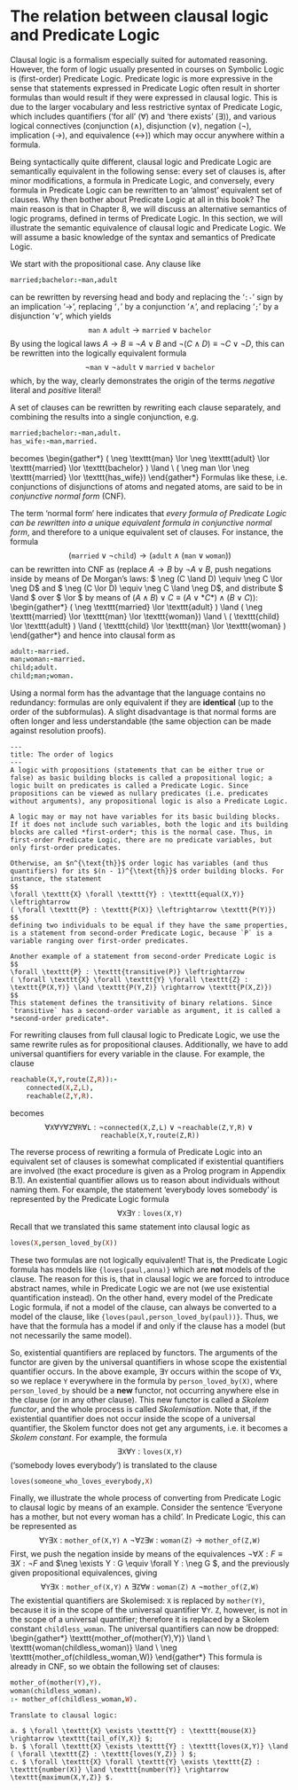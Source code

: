 <!--H3: Section 2.5-->
# The relation between clausal logic and Predicate Logic #

Clausal logic is a formalism especially suited for automated reasoning. However, the form of logic usually presented in courses on Symbolic Logic is (first-order) Predicate Logic. Predicate logic is more expressive in the sense that statements expressed in Predicate Logic often result in shorter formulas than would result if they were expressed in clausal logic. This is due to the larger vocabulary and less restrictive syntax of Predicate Logic, which includes quantifiers (&lsquo;for all&rsquo; ($\forall$) and &lsquo;there exists&rsquo; ($\exists$)), and various logical connectives (conjunction ($\land$), disjunction ($\lor$), negation ($\neg$), implication ($\rightarrow$), and equivalence ($\leftrightarrow$)) which may occur anywhere within a formula.

Being syntactically quite different, clausal logic and Predicate Logic are semantically equivalent in the following sense: every set of clauses is, after minor modifications, a formula in Predicate Logic, and conversely, every formula in Predicate Logic can be rewritten to an &lsquo;almost&rsquo; equivalent set of clauses. Why then bother about Predicate Logic at all in this book? The main reason is that in Chapter 8, we will discuss an alternative semantics of logic programs, defined in terms of Predicate Logic. In this section, we will illustrate the semantic equivalence of clausal logic and Predicate Logic. We will assume a basic knowledge of the syntax and semantics of Predicate Logic.

We start with the propositional case. Any clause like
```Prolog
married;bachelor:-man,adult
```
can be rewritten by reversing head and body and replacing the &lsquo;`:-`&rsquo; sign by an implication &lsquo;$\rightarrow$&rsquo;, replacing &lsquo;`,`&rsquo; by a conjunction &lsquo;$\land$&rsquo;, and replacing &lsquo;`;`&rsquo; by a disjunction &lsquo;$\lor$&rsquo;, which yields
$$
\texttt{man} \land \texttt{adult} \rightarrow \texttt{married} \lor \texttt{bachelor}
$$
By using the logical laws $A \rightarrow B \equiv \neg A \lor B$ and $\neg (C \land D) \equiv \neg C \lor \neg D$, this can be rewritten into the logically equivalent formula
$$
\neg \texttt{man} \lor \neg \texttt{adult} \lor \texttt{married} \lor \texttt{bachelor}
$$
which, by the way, clearly demonstrates the origin of the terms *negative* literal and *positive* literal!

A set of clauses can be rewritten by rewriting each clause separately, and combining the results into a single conjunction, e.g.
```Prolog
married;bachelor:-man,adult.
has_wife:-man,married.
```
becomes
\begin{gather*}
( \neg \texttt{man} \lor \neg \texttt{adult} \lor \texttt{married} \lor \texttt{bachelor} ) \land \\
( \neg man \lor \neg \texttt{married} \lor \texttt{has_wife})
\end{gather*}
Formulas like these, i.e. conjunctions of disjunctions of atoms and negated atoms, are said to be in *conjunctive normal form* (CNF).

The term &lsquo;normal form&rsquo; here indicates that *every formula of Predicate Logic can be rewritten into a unique equivalent formula in conjunctive normal form*, and therefore to a unique equivalent set of clauses. For instance, the formula
$$
( \texttt{married} \lor \neg \texttt{child} ) \rightarrow ( \texttt{adult} \land ( \texttt{man} \lor \texttt{woman} ) )
$$
can be rewritten into CNF as (replace $A \rightarrow B$ by $\neg A \lor B$, push negations inside by means of De Morgan&rsquo;s laws: $ \neg (C \land D) \equiv \neg C \lor \neg D$ and $ \neg (C \lor D) \equiv \neg C \land \neg D$, and distribute $ \land $ over $ \lor $ by means of $(A \land B) \lor C \equiv (A \lor *C*) \land (B \lor C)$):
\begin{gather*}
( \neg \texttt{married} \lor \texttt{adult} ) \land ( \neg \texttt{married} \lor \texttt{man} \lor \texttt{woman}) \land \\
( \texttt{child} \lor \texttt{adult} ) \land ( \texttt{child} \lor \texttt{man} \lor \texttt{woman} )
\end{gather*}
and hence into clausal form as
```Prolog
adult:-married.
man;woman:-married.
child;adult.
child;man;woman.
```
Using a normal form has the advantage that the language contains no redundancy: formulas are only equivalent if they are **identical** (up to the order of the subformulas). A slight disadvantage is that normal forms are often longer and less understandable (the same objection can be made against resolution proofs).

```{infobox}
---
title: The order of logics
---
A logic with propositions (statements that can be either true or false) as basic building blocks is called a propositional logic; a logic built on predicates is called a Predicate Logic. Since propositions can be viewed as nullary predicates (i.e. predicates without arguments), any propositional logic is also a Predicate Logic.

A logic may or may not have variables for its basic building blocks. If it does not include such variables, both the logic and its building blocks are called *first-order*; this is the normal case. Thus, in first-order Predicate Logic, there are no predicate variables, but only first-order predicates.

Otherwise, an $n^{\text{th}}$ order logic has variables (and thus quantifiers) for its $(n - 1)^{\text{th}}$ order building blocks. For instance, the statement
$$
\forall \texttt{X} \forall \texttt{Y} : \texttt{equal(X,Y)} \leftrightarrow
( \forall \texttt{P} : \texttt{P(X)} \leftrightarrow \texttt{P(Y)})
$$
defining two individuals to be equal if they have the same properties, is a statement from second-order Predicate Logic, because `P` is a variable ranging over first-order predicates.

Another example of a statement from second-order Predicate Logic is
$$
\forall \texttt{P} : \texttt{transitive(P)} \leftrightarrow
( \forall \texttt{X} \forall \texttt{Y} \forall \texttt{Z} : \texttt{P(X,Y)} \land \texttt{P(Y,Z)} \rightarrow \texttt{P(X,Z)})
$$
This statement defines the transitivity of binary relations. Since `transitive` has a second-order variable as argument, it is called a *second-order predicate*.
```

For rewriting clauses from full clausal logic to Predicate Logic, we use the same rewrite rules as for propositional clauses. Additionally, we have to add universal quantifiers for every variable in the clause. For example, the clause
```Prolog
reachable(X,Y,route(Z,R)):-
    connected(X,Z,L),
    reachable(Z,Y,R).
```
becomes
$$
\forall \texttt{X} \forall \texttt{Y} \forall \texttt{Z}
\forall \texttt{R} \forall \texttt{L} :
\neg \texttt{connected(X,Z,L)} \lor
\neg \texttt{reachable(Z,Y,R)} \lor \texttt{reachable(X,Y,route(Z,R))}
$$

The reverse process of rewriting a formula of Predicate Logic into an equivalent set of clauses is somewhat complicated if existential quantifiers are involved (the exact procedure is given as a Prolog program in Appendix B.1). An existential quantifier allows us to reason about individuals without naming them. For example, the statement &lsquo;everybody loves somebody&rsquo; is represented by the Predicate Logic formula
$$
\forall \texttt{X} \exists \texttt{Y} : \texttt{loves(X,Y)}
$$
Recall that we translated this same statement into clausal logic as
```Prolog
loves(X,person_loved_by(X))
```
These two formulas are not logically equivalent! That is, the Predicate Logic formula has models like `{loves(paul,anna)}` which are **not** models of the clause. The reason for this is, that in clausal logic we are forced to introduce abstract names, while in Predicate Logic we are not (we use existential quantification instead). On the other hand, every model of the Predicate Logic formula, if not a model of the clause, can always be converted to a model of the clause, like `{loves(paul,person_loved_by(paul))}`. Thus, we have that the formula has a model if and only if the clause has a model (but not necessarily the same model).

So, existential quantifiers are replaced by functors. The arguments of the functor are given by the universal quantifiers in whose scope the existential quantifier occurs. In the above example, $\exists \texttt{Y}$ occurs within the scope of $\forall \texttt{X}$, so we replace `Y` everywhere in the formula by `person_loved_by(X)`, where `person_loved_by` should be a **new** functor, not occurring anywhere else in the clause (or in any other clause). This new functor is called a *Skolem functor*, and the whole process is called *Skolemisation*. Note that, if the existential quantifier does not occur inside the scope of a universal quantifier, the Skolem functor does not get any arguments, i.e. it becomes a *Skolem constant*. For example, the formula
$$
\exists \texttt{X} \forall \texttt{Y} : \texttt{loves(X,Y)}
$$
(&lsquo;somebody loves everybody&rsquo;) is translated to the clause
```Prolog
loves(someone_who_loves_everybody,X)
```

Finally, we illustrate the whole process of converting from Predicate Logic to clausal logic by means of an example. Consider the sentence &lsquo;Everyone has a mother, but not every woman has a child&rsquo;. In Predicate Logic, this can be represented as
$$
\forall \texttt{Y} \exists \texttt{X} :
\texttt{mother_of(X,Y)} \land
\neg \forall \texttt{Z} \exists \texttt{W} : \texttt{woman(Z)}
\rightarrow \texttt{mother_of(Z,W)}
$$
First, we push the negation inside by means of the equivalences $\neg \forall X : F \equiv \exists X : \neg F$ and $\neg \exists Y : G \equiv \forall Y : \neg G $, and the previously given propositional equivalences, giving
$$
\forall \texttt{Y} \exists \texttt{X} :
\texttt{mother_of(X,Y)} \land \exists
\texttt{Z} \forall \texttt{W} : \texttt{woman(Z)} \land \neg \texttt{mother_of(Z,W)}
$$
The existential quantifiers are Skolemised: `X` is replaced by `mother(Y)`, because it is in the scope of the universal quantifier $\forall \texttt{Y}$. $\texttt{Z}$, however, is not in the scope of a universal quantifier; therefore it is replaced by a Skolem constant `childless_woman`. The universal quantifiers can now be dropped:
\begin{gather*}
\texttt{mother_of(mother(Y),Y)} \land \\
\texttt{woman(childless_woman)} \land \\
\neg \texttt{mother_of(childless_woman,W)}
\end{gather*}
This formula is already in CNF, so we obtain the following set of clauses:
```Prolog
mother_of(mother(Y),Y).
woman(childless_woman).
:- mother_of(childless_woman,W).
```

```{exercise} 2.14
Translate to clausal logic:

a. $ \forall \texttt{X} \exists \texttt{Y} : \texttt{mouse(X)} \rightarrow \texttt{tail_of(Y,X)} $;
b. $ \forall \texttt{X} \exists \texttt{Y} : \texttt{loves(X,Y)} \land ( \forall \texttt{Z} : \texttt{loves(Y,Z)} ) $;
c. $ \forall \texttt{X} \forall \texttt{Y} \exists \texttt{Z} : \texttt{number(X)} \land \texttt{number(Y)} \rightarrow \texttt{maximum(X,Y,Z)} $.
```
